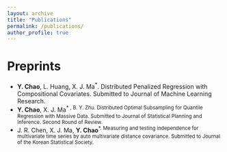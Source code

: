```yaml
---
layout: archive
title: "Publications"
permalink: /publications/
author_profile: true
---
```

Preprints
======
- **Y. Chao**, L. Huang, X. J. Ma<sup>*</sup>. Distributed Penalized Regression with Compositional Covariates. Submitted to Journal of Machine Learning Research. 
- **Y. Chao**, X. J. Ma<sup>* , B. Y. Zhu. Distributed Optimal Subsampling for Quantile Regression with Massive Data. Submitted to Journal of Statistical Planning and Inference. Second Round of Review.
- J. R. Chen, X. J. Ma, **Y. Chao**<sup>*. Measuring and testing independence for multivariate time series by auto multivariate distance covariance. Submitted to Journal of the Korean Statistical Society.
   

